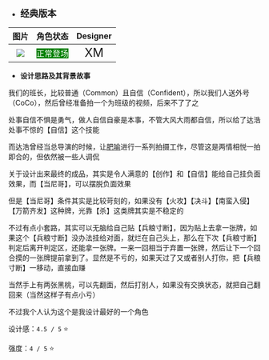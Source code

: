 * **<font size="4">经典版本</font>**

|         图片          | 角色状态                                                                 |         Designer         |
|:-------------------:|----------------------------------------------------------------------|:------------------------:|
| ![](pic/28/x28.png) | <font style="background: green" color = white size = "3">正常登场</font> | <font size="5">XM</font> |

* **设计思路及其背景故事**

我们的班长，比较普通（Common）且自信（Confident），所以我们人送外号（CoCo），然后曾经准备拍一个为班级的视频，后来不了了之

处事自信不惧是勇气，做人自信自豪是本事，不管大风大雨都自信，所以给了达浩处事不惊的【自信】这个技能

而达浩曾经当总导演的时候，让[肥喻](36喻政杰.md)进行一系列拍摄工作，尽管这是两情相悦一拍即合的，但依然被一些人调侃

关于设计出来最终的成品，其实是令人满意的【创作】和【自信】能给自己挂负面效果，而【当尼哥】，可以摆脱负面效果

但是【当尼哥】条件其实是比较苛刻的，如果没有【火攻】【决斗】【南蛮入侵】【万箭齐发】这种牌，光靠【杀】这类牌其实是不稳定的

不过有点小套路，其实可以无脑给自己贴【兵粮寸断】，因为贴上去拿一张牌，如果这个【兵粮寸断】没办法挂给对面，就烂在自己头上，那么在下次【兵粮寸断】判定后离开判定区，还能拿一张牌。一来一回相当于弃置一张牌，然后让下一个回合摸的一张牌提前拿到了。显然是不亏的，如果天过了又或者别人打你，把【兵粮寸断】一移动，直接血赚

当然手上有两张黑桃，可以先翻面，然后打别人，如果没有交换状态，就把自己翻回来（当然这样子有点小亏）

不过我个人认为这个是我设计最好的一个角色

设计感：``4.5 / 5`` ⭐

强度：``4 / 5`` ⭐